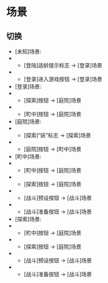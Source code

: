 # 场景

## 切换

- [未知]场景:
- - [登陆]适龄提示标志 -> [登录]场景
- - [登录]进入游戏按钮 -> [登录]场景
- [登录]场景:
- - [探索]按钮 -> [庭院]场景
- - [町中]按钮 -> [庭院]场景
- [庭院]场景:
- - [探索]“妖”标志 -> [探索]场景
- - [庭院]按钮 -> [町中]场景
- [町中]场景:
- - [町中]按钮 -> [庭院]场景
- - [探索]按钮 -> [庭院]场景
- - [战斗]预设按钮 -> [战斗]场景
- - [战斗]准备按钮 -> [战斗]场景
- [探索]场景:
- - [町中]按钮 -> [庭院]场景
- - [探索]按钮 -> [庭院]场景
- - [战斗]预设按钮 -> [战斗]场景
- - [战斗]准备按钮 -> [战斗]场景
